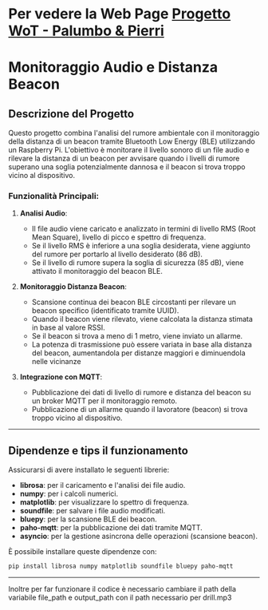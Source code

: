 # Per vedere la Web Page [Progetto WoT - Palumbo & Pierri](https://unisalento-idalab-iotcourse-2023-2024.github.io/wot-project-presentation-PalumboPierri/)

# Monitoraggio Audio e Distanza Beacon

## Descrizione del Progetto

Questo progetto combina l'analisi del rumore ambientale con il monitoraggio della distanza di un beacon tramite Bluetooth Low Energy (BLE) utilizzando un Raspberry Pi. L'obiettivo è monitorare il livello sonoro di un file audio e rilevare la distanza di un beacon per avvisare quando i livelli di rumore superano una soglia potenzialmente dannosa e il beacon si trova troppo vicino al dispositivo.

### Funzionalità Principali:
1. **Analisi Audio**:
   - Il file audio viene caricato e analizzato in termini di livello RMS (Root Mean Square), livello di picco e spettro di frequenza.
   - Se il livello RMS è inferiore a una soglia desiderata, viene aggiunto del rumore per portarlo al livello desiderato (86 dB).
   - Se il livello di rumore supera la soglia di sicurezza (85 dB), viene attivato il monitoraggio del beacon BLE.

2. **Monitoraggio Distanza Beacon**:
   - Scansione continua dei beacon BLE circostanti per rilevare un beacon specifico (identificato tramite UUID).
   - Quando il beacon viene rilevato, viene calcolata la distanza stimata in base al valore RSSI.
   - Se il beacon si trova a meno di 1 metro, viene inviato un allarme.
   - La potenza di trasmissione può essere variata in base alla distanza del beacon, aumentandola per distanze maggiori e diminuendola nelle vicinanze

3. **Integrazione con MQTT**:
   - Pubblicazione dei dati di livello di rumore e distanza del beacon su un broker MQTT per il monitoraggio remoto.
   - Pubblicazione di un allarme quando il lavoratore (beacon) si trova troppo vicino al dispositivo.

---

## Dipendenze e tips il funzionamento 

Assicurarsi di avere installato le seguenti librerie:

- **librosa**: per il caricamento e l'analisi dei file audio.
- **numpy**: per i calcoli numerici.
- **matplotlib**: per visualizzare lo spettro di frequenza.
- **soundfile**: per salvare i file audio modificati.
- **bluepy**: per la scansione BLE dei beacon.
- **paho-mqtt**: per la pubblicazione dei dati tramite MQTT.
- **asyncio**: per la gestione asincrona delle operazioni (scansione beacon).

È possibile installare queste dipendenze con:


```bash
pip install librosa numpy matplotlib soundfile bluepy paho-mqtt
```
---

Inoltre per far funzionare il codice è necessario cambiare il path della variabile file_path e output_path con il path necessario per drill.mp3
